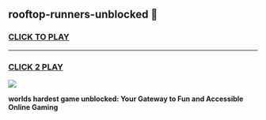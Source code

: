 
## rooftop-runners-unblocked 👋
<h3>
<a href="https://premium.freeplayer.one?title=rooftop-runners-unblocked&ref=14F">CLICK TO PLAY</a></h3>
<hr>

<h3>
<a href="https://premium.freeplayer.one?title=rooftop-runners-unblocked&ref=14F">CLICK 2 PLAY</a>
  
</h3>

<a href="https://premium.freeplayer.one?title=rooftop-runners-unblocked&ref=12F/"><img src="https://clearcache.store/games.png"></a>


**worlds hardest game unblocked: Your Gateway to Fun and Accessible Online Gaming**

